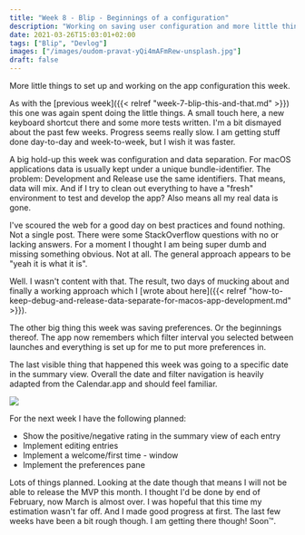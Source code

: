 ```yaml
---
title: "Week 8 - Blip - Beginnings of a configuration"
description: "Working on saving user configuration and more little things making a good app"
date: 2021-03-26T15:03:01+02:00
tags: ["Blip", "Devlog"]
images: ["/images/oudom-pravat-yQi4mAFmRew-unsplash.jpg"]
draft: false
---
```


More little things to set up and working on the app configuration this week.<!--more-->

As with the [previous week]({{< relref "week-7-blip-this-and-that.md" >}}) this one was again spent doing the little things. A small touch here, a new keyboard shortcut there and some more tests written. I'm a bit dismayed about the past few weeks. Progress seems really slow. I am getting stuff done day-to-day and week-to-week, but I wish it was faster.

A big hold-up this week was configuration and data separation. For macOS applications data is usually kept under a unique bundle-identifier. The problem: Development and Release use the same identifiers. That means, data will mix. And if I try to clean out everything to have a "fresh" environment to test and develop the app? Also means all my real data is gone.

I've scoured the web for a good day on best practices and found nothing. Not a single post. There were some StackOverflow questions with no or lacking answers. For a moment I thought I am being super dumb and missing something obvious. Not at all. The general approach appears to be "yeah it is what it is".

Well. I wasn't content with that. The result, two days of mucking about and finally a working approach which I [wrote about here]({{< relref "how-to-keep-debug-and-release-data-separate-for-macos-app-development.md" >}}).

The other big thing this week was saving preferences. Or the beginnings thereof. The app now remembers which filter interval you selected between launches and everything is set up for me to put more preferences in.

The last visible thing that happened this week was going to a specific date in the summary view. Overall the date and filter navigation is heavily adapted from the Calendar.app and should feel familiar.

![](/images/2021-03-26-goto-date.png)

For the next week I have the following planned:

- Show the positive/negative rating in the summary view of each entry
- Implement editing entries
- Implement a welcome/first time - window
- Implement the preferences pane

Lots of things planned. Looking at the date though that means I will not be able to release the MVP this month. I thought I'd be done by end of February, now March is almost over. I was hopeful that this time my estimation wasn't far off. And I made good progress at first. The last few weeks have been a bit rough though. I am getting there though! Soon™.
